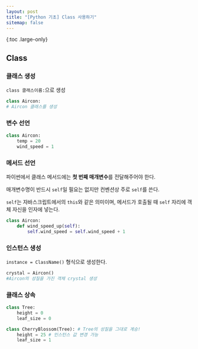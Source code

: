 ```yaml
---
layout: post
title: "[Python 기초] Class 사용하기"
sitemap: false
---
```


{:toc .large-only}

## Class

### 클래스 생성

`class 클래스이름:`으로 생성

```python
class Aircon:
# Aircon 클래스를 생성
```

### 변수 선언

```python
class Aircon:
    temp = 20
    wind_speed = 1
```

### 메서드 선언

파이썬에서 클래스 메서드에는 **첫 번째 매개변수**를 전달해주어야 한다.

매개변수명이 반드시 `self`일 필요는 없지만 컨벤션상 주로 `self`를 쓴다.

`self`는 자바스크립트에서의 `this`와 같은 의미이며, 메서드가 호출될 때 `self` 자리에 객체 자신을 인자에 넣는다.

```python
class Aircon:
    def wind_speed_up(self):
        self.wind_speed = self.wind_speed + 1
```

### 인스턴스 생성

`instance = ClassName()` 형식으로 생성한다.

```python
crystal = Aircon()
#Aircon의 성질을 가진 객체 crystal 생성
```

### 클래스 상속

```python
class Tree:
    height = 0
    leaf_size = 0

class CherryBlossom(Tree): # Tree의 성질을 그대로 계승!
    height = 25 # 인스턴스 값 변경 가능
    leaf_size = 1
```
